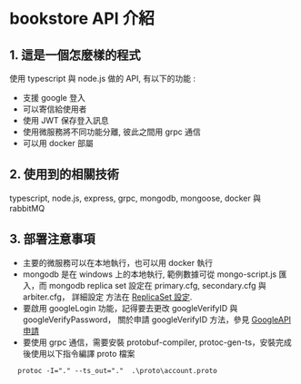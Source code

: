 # bookstore API 介紹

## 1. 這是一個怎麼樣的程式

  使用 typescript 與 node.js 做的 API, 有以下的功能 :

 * 支援 google 登入
 * 可以寄信給使用者
 * 使用 JWT 保存登入訊息
 * 使用微服務將不同功能分離, 彼此之間用 grpc 通信
 * 可以用 docker 部屬

## 2. 使用到的相關技術
  typescript, node.js, express, grpc, mongodb, mongoose, docker 與 rabbitMQ
  
## 3. 部署注意事項
 * 主要的微服務可以在本地執行，也可以用 docker 執行
 * mongodb 是在 windows 上的本地執行, 範例數據可從 mongo-script.js 匯入，而
 mongodb replica set 設定在 primary.cfg, secondary.cfg 與 arbiter.cfg， 詳細設定
方法在 [ReplicaSet 設定](https://aspnetmars.blogspot.com/2019/04/windows-mongodb-replica-set-sharding.html).
 * 要啟用 googleLogin 功能，記得要去更改 googleVerifyID 與 googleVerifyPassword，
 關於申請 googleVerifyID 方法，參見 [GoogleAPI申請](https://blog.hungwin.com.tw/aspnet-google-login/)
 * 要使用 grpc 通信，需要安裝  protobuf-compiler, protoc-gen-ts，安裝完成後使用以下指令編譯 proto 檔案

```
  protoc -I="." --ts_out="."  .\proto\account.proto
```

